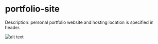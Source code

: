 # portfolio-site

Description: personal portfolio website and hosting location is specified in header.

![alt text](../image.png)
